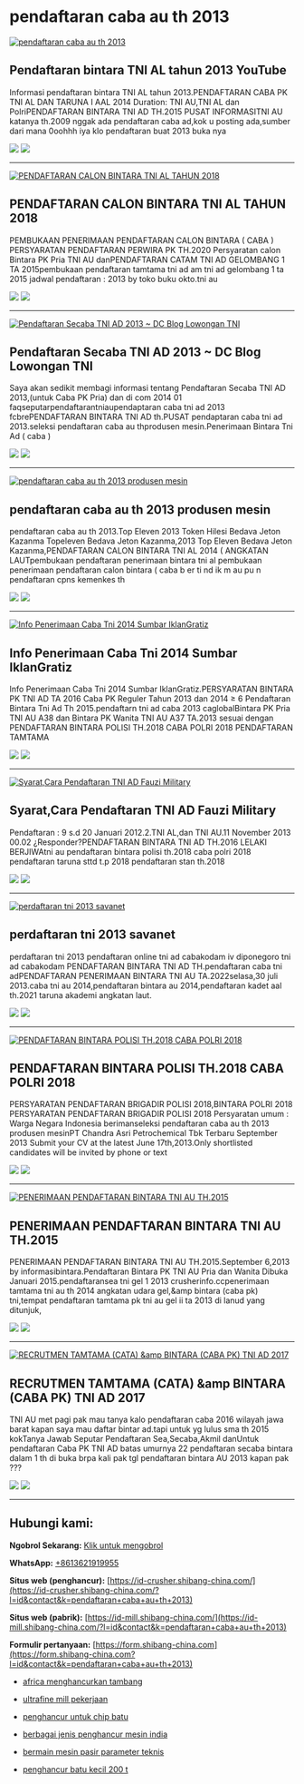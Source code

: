 # pendaftaran caba au th 2013

<a href="https://swt.shibang-china.com/?l=id&img&k=pendaftaran+caba+au+th+2013" target="_blank">![pendaftaran caba au th 2013](http://static.shibang-china.com/all-800x300/212.jpg)</a>

## Pendaftaran bintara TNI AL tahun 2013 YouTube
Informasi pendaftaran bintara TNI AL tahun 2013.PENDAFTARAN CABA PK TNI AL DAN TARUNA I AAL 2014 Duration: TNI AU,TNI AL dan PolriPENDAFTARAN BINTARA TNI AD TH.2015 PUSAT INFORMASITNI AU katanya th.2009 nggak ada pendaftaran caba ad,kok u posting ada,sumber dari mana 0oohhh iya klo pendaftaran buat 2013 buka nya


<a href="https://whatsapp.shibangsoft.com/WhatsApp.php" target="_blank" title="WhatsApp">![](http://static.shibang-china.com/icon/whatsapp.png)</a> <a href="https://swt.shibang-china.com/?l=id&icon&k=pendaftaran+caba+au+th+2013" target="_blank">![](http://static.shibang-china.com/icon/chat-id.png)</a>

---

<a href="https://swt.shibang-china.com/?l=id&img&k=pendaftaran+caba+au+th+2013" target="_blank">![PENDAFTARAN CALON BINTARA TNI AL TAHUN 2018](http://static.shibang-china.com/all-800x300/1120.jpg)</a>

## PENDAFTARAN CALON BINTARA TNI AL TAHUN 2018
PEMBUKAAN PENERIMAAN PENDAFTARAN CALON BINTARA ( CABA ) PERSYARATAN PENDAFTARAN PERWIRA PK TH.2020 Persyaratan calon Bintara PK Pria TNI AU danPENDAFTARAN CATAM TNI AD GELOMBANG 1 TA 2015pembukaan pendaftaran tamtama tni ad am tni ad gelombang 1 ta 2015 jadwal pendaftaran : 2013 by toko buku okto.tni au


<a href="https://whatsapp.shibangsoft.com/WhatsApp.php" target="_blank" title="WhatsApp">![](http://static.shibang-china.com/icon/whatsapp.png)</a> <a href="https://swt.shibang-china.com/?l=id&icon&k=pendaftaran+caba+au+th+2013" target="_blank">![](http://static.shibang-china.com/icon/chat-id.png)</a>

---

<a href="https://swt.shibang-china.com/?l=id&img&k=pendaftaran+caba+au+th+2013" target="_blank">![Pendaftaran Secaba TNI AD 2013 ~ DC Blog Lowongan TNI](http://static.shibang-china.com/all-800x300/659.jpg)</a>

## Pendaftaran Secaba TNI AD 2013 ~ DC Blog Lowongan TNI
Saya akan sedikit membagi informasi tentang Pendaftaran Secaba TNI AD 2013,(untuk Caba PK Pria) dan di com 2014 01 faqseputarpendaftarantniaupendaptaran caba tni ad 2013 fcbrePENDAFTARAN BINTARA TNI AD th.PUSAT pendaptaran caba tni ad 2013.seleksi pendaftaran caba au thprodusen mesin.Penerimaan Bintara Tni Ad ( caba )


<a href="https://whatsapp.shibangsoft.com/WhatsApp.php" target="_blank" title="WhatsApp">![](http://static.shibang-china.com/icon/whatsapp.png)</a> <a href="https://swt.shibang-china.com/?l=id&icon&k=pendaftaran+caba+au+th+2013" target="_blank">![](http://static.shibang-china.com/icon/chat-id.png)</a>

---

<a href="https://swt.shibang-china.com/?l=id&img&k=pendaftaran+caba+au+th+2013" target="_blank">![pendaftaran caba au th 2013 produsen mesin](http://static.shibang-china.com/all-800x300/1492.jpg)</a>

## pendaftaran caba au th 2013 produsen mesin
pendaftaran caba au th 2013.Top Eleven 2013 Token Hilesi Bedava Jeton Kazanma Topeleven Bedava Jeton Kazanma,2013 Top Eleven Bedava Jeton Kazanma,PENDAFTARAN CALON BINTARA TNI AL 2014 ( ANGKATAN LAUTpembukaan pendaftaran penerimaan bintara tni al pembukaan penerimaan pendaftaran calon bintara ( caba b er ti nd ik m au pu n pendaftaran cpns kemenkes th


<a href="https://whatsapp.shibangsoft.com/WhatsApp.php" target="_blank" title="WhatsApp">![](http://static.shibang-china.com/icon/whatsapp.png)</a> <a href="https://swt.shibang-china.com/?l=id&icon&k=pendaftaran+caba+au+th+2013" target="_blank">![](http://static.shibang-china.com/icon/chat-id.png)</a>

---

<a href="https://swt.shibang-china.com/?l=id&img&k=pendaftaran+caba+au+th+2013" target="_blank">![Info Penerimaan Caba Tni 2014 Sumbar IklanGratiz](http://static.shibang-china.com/all-800x300/1172.jpg)</a>

## Info Penerimaan Caba Tni 2014 Sumbar IklanGratiz
Info Penerimaan Caba Tni 2014 Sumbar IklanGratiz.PERSYARATAN BINTARA PK TNI AD TA 2016 Caba PK Reguler Tahun 2013 dan 2014 ≥ 6 Pendaftaran Bintara Tni Ad Th 2015.pendaftarn tni ad caba 2013 caglobalBintara PK Pria TNI AU A38 dan Bintara PK Wanita TNI AU A37 TA.2013 sesuai dengan PENDAFTARAN BINTARA POLISI TH.2018 CABA POLRI 2018 PENDAFTARAN TAMTAMA


<a href="https://whatsapp.shibangsoft.com/WhatsApp.php" target="_blank" title="WhatsApp">![](http://static.shibang-china.com/icon/whatsapp.png)</a> <a href="https://swt.shibang-china.com/?l=id&icon&k=pendaftaran+caba+au+th+2013" target="_blank">![](http://static.shibang-china.com/icon/chat-id.png)</a>

---

<a href="https://swt.shibang-china.com/?l=id&img&k=pendaftaran+caba+au+th+2013" target="_blank">![Syarat,Cara Pendaftaran TNI AD Fauzi Military](http://static.shibang-china.com/all-800x300/652.jpg)</a>

## Syarat,Cara Pendaftaran TNI AD Fauzi Military
Pendaftaran : 9 s.d 20 Januari 2012.2.TNI AL,dan TNI AU.11 November 2013 00.02 ¿Responder?PENDAFTARAN BINTARA TNI AD TH.2016 LELAKI BERJIWAtni au pendaftaran bintara polisi th.2018 caba polri 2018 pendaftaran taruna sttd t.p 2018 pendaftaran stan th.2018


<a href="https://whatsapp.shibangsoft.com/WhatsApp.php" target="_blank" title="WhatsApp">![](http://static.shibang-china.com/icon/whatsapp.png)</a> <a href="https://swt.shibang-china.com/?l=id&icon&k=pendaftaran+caba+au+th+2013" target="_blank">![](http://static.shibang-china.com/icon/chat-id.png)</a>

---

<a href="https://swt.shibang-china.com/?l=id&img&k=pendaftaran+caba+au+th+2013" target="_blank">![perdaftaran tni 2013 savanet](http://static.shibang-china.com/all-800x300/726.jpg)</a>

## perdaftaran tni 2013 savanet
perdaftaran tni 2013 pendaftaran online tni ad cabakodam iv diponegoro tni ad cabakodam PENDAFTARAN BINTARA TNI AD TH.pendaftaran caba tni adPENDAFTARAN PENERIMAAN BINTARA TNI AU TA.2022selasa,30 juli 2013.caba tni au 2014,pendaftaran bintara au 2014,pendaftaran kadet aal th.2021 taruna akademi angkatan laut.


<a href="https://whatsapp.shibangsoft.com/WhatsApp.php" target="_blank" title="WhatsApp">![](http://static.shibang-china.com/icon/whatsapp.png)</a> <a href="https://swt.shibang-china.com/?l=id&icon&k=pendaftaran+caba+au+th+2013" target="_blank">![](http://static.shibang-china.com/icon/chat-id.png)</a>

---

<a href="https://swt.shibang-china.com/?l=id&img&k=pendaftaran+caba+au+th+2013" target="_blank">![PENDAFTARAN BINTARA POLISI TH.2018 CABA POLRI 2018](http://static.shibang-china.com/all-800x300/947.jpg)</a>

## PENDAFTARAN BINTARA POLISI TH.2018 CABA POLRI 2018
PERSYARATAN PENDAFTARAN BRIGADIR POLISI 2018,BINTARA POLRI 2018 PERSYARATAN PENDAFTARAN BRIGADIR POLISI 2018 Persyaratan umum : Warga Negara Indonesia berimanseleksi pendaftaran caba au th 2013 produsen mesinPT Chandra Asri Petrochemical Tbk Terbaru September 2013 Submit your CV at the latest June 17th,2013.Only shortlisted candidates will be invited by phone or text


<a href="https://whatsapp.shibangsoft.com/WhatsApp.php" target="_blank" title="WhatsApp">![](http://static.shibang-china.com/icon/whatsapp.png)</a> <a href="https://swt.shibang-china.com/?l=id&icon&k=pendaftaran+caba+au+th+2013" target="_blank">![](http://static.shibang-china.com/icon/chat-id.png)</a>

---

<a href="https://swt.shibang-china.com/?l=id&img&k=pendaftaran+caba+au+th+2013" target="_blank">![PENERIMAAN PENDAFTARAN BINTARA TNI AU TH.2015](http://static.shibang-china.com/all-800x300/826.jpg)</a>

## PENERIMAAN PENDAFTARAN BINTARA TNI AU TH.2015
PENERIMAAN PENDAFTARAN BINTARA TNI AU TH.2015.September 6,2013 by informasibintara.Pendaftaran Bintara PK TNI AU Pria dan Wanita Dibuka Januari 2015.pendaftaransea tni gel 1 2013 crusherinfo.ccpenerimaan tamtama tni au th 2014 angkatan udara gel,&amp bintara (caba pk) tni,tempat pendaftaran tamtama pk tni au gel ii ta 2013 di lanud yang ditunjuk,


<a href="https://whatsapp.shibangsoft.com/WhatsApp.php" target="_blank" title="WhatsApp">![](http://static.shibang-china.com/icon/whatsapp.png)</a> <a href="https://swt.shibang-china.com/?l=id&icon&k=pendaftaran+caba+au+th+2013" target="_blank">![](http://static.shibang-china.com/icon/chat-id.png)</a>

---

<a href="https://swt.shibang-china.com/?l=id&img&k=pendaftaran+caba+au+th+2013" target="_blank">![RECRUTMEN TAMTAMA (CATA) &amp BINTARA (CABA PK) TNI AD 2017](http://static.shibang-china.com/all-800x300/1348.jpg)</a>

## RECRUTMEN TAMTAMA (CATA) &amp BINTARA (CABA PK) TNI AD 2017
TNI AU met pagi pak mau tanya kalo pendaftaran caba 2016 wilayah jawa barat kapan saya mau daftar bintar ad.tapi untuk yg lulus sma th 2015 kokTanya Jawab Seputar Pendaftaran Sea,Secaba,Akmil danUntuk pendaftaran Caba PK TNI AD batas umurnya 22 pendaftaran secaba bintara dalam 1 th di buka brpa kali pak tgl pendaftaran bintara AU 2013 kapan pak ???


<a href="https://whatsapp.shibangsoft.com/WhatsApp.php" target="_blank" title="WhatsApp">![](http://static.shibang-china.com/icon/whatsapp.png)</a> <a href="https://swt.shibang-china.com/?l=id&icon&k=pendaftaran+caba+au+th+2013" target="_blank">![](http://static.shibang-china.com/icon/chat-id.png)</a>

---
## Hubungi kami:

**Ngobrol Sekarang:** [Klik untuk mengobrol](https://swt.shibang-china.com?l=id&contact&k=pendaftaran+caba+au+th+2013)

**WhatsApp:**  [+8613621919955](https://whatsapp.shibangsoft.com/WhatsApp.php)

**Situs web (penghancur):** [https://id-crusher.shibang-china.com/](https://id-crusher.shibang-china.com/?l=id&contact&k=pendaftaran+caba+au+th+2013)

**Situs web (pabrik):** [https://id-mill.shibang-china.com/](https://id-mill.shibang-china.com/?l=id&contact&k=pendaftaran+caba+au+th+2013)

**Formulir pertanyaan:** [https://form.shibang-china.com](https://form.shibang-china.com?l=id&contact&k=pendaftaran+caba+au+th+2013)

* [africa menghancurkan tambang](../38/africa%20menghancurkan%20tambang.md)

* [ultrafine mill pekerjaan](../31/ultrafine%20mill%20pekerjaan.md)

* [penghancur untuk chip batu](../40/penghancur%20untuk%20chip%20batu.md)

* [berbagai jenis penghancur mesin india](../39/berbagai%20jenis%20penghancur%20mesin%20india.md)

* [bermain mesin pasir parameter teknis](../35/bermain%20mesin%20pasir%20parameter%20teknis.md)

* [penghancur batu kecil 200 t](../40/penghancur%20batu%20kecil%20200%20t.md)